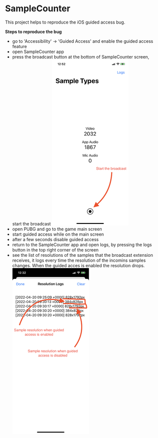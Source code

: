 # SampleCounter

This project helps to reproduce the iOS guided access bug.

**Steps to reproduce the bug**

- go to 'Accessibility' -> 'Guided Access' and enable the guided access feature
- open SampleCounter app
- press the broadcast button at the bottom of SampleCounter screen, start the broadcast
  [<img src="./images/1.png" width="250"/>](1)
- open PUBG and go to the game main screen
- start guided access while on the main screen
- after a few seconds disable guided access
- return to the SampleCounter app and open logs, by pressing the logs button in the top right corner of the screen
- see the list of resolutions of the samples that the broadcast extension receives, it logs every time the resolution of the incomins samples changes. When the guided acces is enabled the resolution drops.
  [<img src="./images/2.png" width="250"/>](2)
